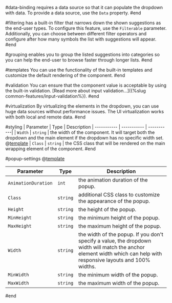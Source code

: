 #data-binding
requires a data source so that it can populate the dropdown with data. To provide a data source, use the `Data` property.
#end

#filtering
has a built-in filter that narrows down the shown suggestions as the end-user types. To configure this feature, use the `Filterable` parameter. Additionally, you can choose between different filter operators and configure after how many symbols the list with suggestions will appear.
#end

#grouping
enables you to group the listed suggestions into categories so you can help the end-user to browse faster through longer lists.
#end

#templates
You can use the functionality of the built-in templates and customize the default rendering of the component.
#end

#validation
You can ensure that the component value is acceptable by using the built-in validation. [Read more about input validation...]({%slug common-features/input-validation%}).
#end

#virtualization
By virtualizing the elements in the dropdown, you can use huge data sources without performance issues. The UI virtualization works with both local and remote data.
#end

#styling
| Parameter      | Type | Description
| ----------- | ----------- | -----------|
| `Width` | `string` | the width of the component. It will target both the dropdown and the main element if the dropdown has no specific width set. @[template](/_contentTemplates/inputs/inputs-width-template.md#inputs-width-information)
| `Class` | `string` | the CSS class that will be rendered on the main wrapping element of the component.
#end

#popup-settings
@[template](/_contentTemplates/common/parameters-table-styles.md#table-layout)

| Parameter      | Type | Description
| ----------- | ----------- | -----------|
| `AnimationDuration` | `int` | the animation duration of the popup.
| `Class` | `string` | additional CSS class to customize the appearance of the popup.
| `Height` | `string` | the height of the popup.
| `MinHeight`| `string` | the minimum height of the popup.
| `MaxHeight` | `string` | the maximum height of the popup.
| `Width` | `string` | the width of the popup. If you don't specify a value, the dropdown width will match the anchor element width which can help with responsive layouts and 100% widths.
| `MinWidth` | `string` | the minimum width of the popup.
| `MaxWidth` | `string` | the maximum width of the popup.
#end
